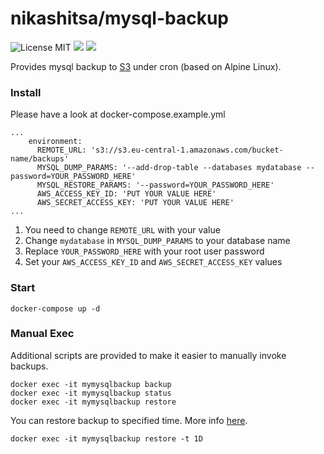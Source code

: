 nikashitsa/mysql-backup
======================
![License MIT](https://img.shields.io/badge/license-MIT-blue.svg) [![](https://img.shields.io/docker/stars/nikashitsa/mysql-backup.svg)](https://hub.docker.com/r/nikashitsa/mysql-backup 'DockerHub') [![](https://img.shields.io/docker/pulls/nikashitsa/mysql-backup.svg)](https://hub.docker.com/r/nikashitsa/mysql-backup 'DockerHub')

Provides mysql backup to [S3](https://aws.amazon.com/s3/) under cron (based on Alpine Linux).

### Install

Please have a look at docker-compose.example.yml

```
...
    environment:
      REMOTE_URL: 's3://s3.eu-central-1.amazonaws.com/bucket-name/backups'
      MYSQL_DUMP_PARAMS: '--add-drop-table --databases mydatabase --password=YOUR_PASSWORD_HERE'
      MYSQL_RESTORE_PARAMS: '--password=YOUR_PASSWORD_HERE'
      AWS_ACCESS_KEY_ID: 'PUT YOUR VALUE HERE'
      AWS_SECRET_ACCESS_KEY: 'PUT YOUR VALUE HERE'
...
```

1. You need to change `REMOTE_URL` with your value
2. Change `mydatabase` in `MYSQL_DUMP_PARAMS` to your database name
3. Replace `YOUR_PASSWORD_HERE` with your root user password
4. Set your `AWS_ACCESS_KEY_ID` and `AWS_SECRET_ACCESS_KEY` values

### Start
```
docker-compose up -d
```

### Manual Exec

Additional scripts are provided to make it easier to manually invoke backups.
```
docker exec -it mymysqlbackup backup
docker exec -it mymysqlbackup status
docker exec -it mymysqlbackup restore
```

You can restore backup to specified time. More info [here](http://duplicity.nongnu.org/duplicity.1.html#sect8).
```
docker exec -it mymysqlbackup restore -t 1D
```
